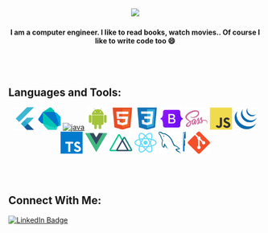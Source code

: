 
<p align=right><img src="https://komarev.com/ghpvc/?username=berkanbinay&style=flat-square&color=blue" alt=""/>
</p>
<p align="center">
  <img src="https://capsule-render.vercel.app/api?text=Hi there &animation=fadeIn&type=waving&color=gradient&height=100"/>
</p>

#### <p align=center>I am a computer engineer. I like to read books, watch movies.. Of course I like to write code too 😄<p>

<br><br>

<h>Languages and Tools:</h>
---

<p align="center">
<a href="https://flutter.dev"><img src="https://github.com/devicons/devicon/blob/master/icons/flutter/flutter-original.svg" alt="flutter" width="45" height="45"/></a>
<a href="https://dart.dev"><img src="https://github.com/devicons/devicon/blob/master/icons/dart/dart-original.svg" alt="dart" width="45" height="45"/></a>
<a href="https://www.java.com/tr/"><img src="https://camo.githubusercontent.com/bade1a981ea28e4692609fb96b97c36f880e3089de921988ff379b690498ad3a/68747470733a2f2f696d672e69636f6e73382e636f6d2f6e6f6c616e2f36342f6a6176612d636f666665652d6375702d6c6f676f2e706e67" alt="java" width="55" height="55"/></a>
<a href="https://developer.android.com"><img src="https://github.com/devicons/devicon/blob/master/icons/android/android-original.svg" alt="android" width="45" height="45"/></a>
<a href="#"><img src="https://github.com/devicons/devicon/blob/master/icons/html5/html5-original.svg" alt="html5" width="45" height="45"/></a>
<a href="#"><img src="https://github.com/devicons/devicon/blob/master/icons/css3/css3-original.svg" alt="css3" width="45" height="45"/></a>
<a href="https://getbootstrap.com"><img src="https://github.com/devicons/devicon/blob/master/icons/bootstrap/bootstrap-original.svg" alt="bootstrap" width="45" height="45"/></a>
<a href="https://sass-lang.com"><img src="https://github.com/devicons/devicon/blob/master/icons/sass/sass-original.svg" alt="sass" width="45" height="45"/></a>
<a href="https://www.javascript.com"><img src="https://github.com/devicons/devicon/blob/master/icons/javascript/javascript-original.svg" alt="javascript" width="45" height="45"/></a>
<a href="https://jquery.com"><img src="https://github.com/devicons/devicon/blob/master/icons/jquery/jquery-original.svg" alt="jquery" width="45" height="45"/></a>
<a href="https://www.typescriptlang.org"><img src="https://github.com/devicons/devicon/blob/master/icons/typescript/typescript-original.svg" alt="typescript" width="45" height="45"/></a>
<a href="https://vuejs.org"><img src="https://github.com/devicons/devicon/blob/master/icons/vuejs/vuejs-original.svg" alt="vuejs" width="45" height="45"/></a>
<a href="https://nuxtjs.org"><img src="https://github.com/devicons/devicon/blob/master/icons/nuxtjs/nuxtjs-original.svg" alt="nuxtjs" width="45" height="45"/></a>
<a href="https://tr.reactjs.org"><img src="https://github.com/devicons/devicon/blob/master/icons/react/react-original.svg" alt="react" width="45" height="45"/></a>
<a href="https://www.mysql.com"><img src="https://github.com/devicons/devicon/blob/master/icons/mysql/mysql-original.svg" alt="mysql" width="45" height="45"/></a>
<a href="https://www.sqlite.org/index.html"><img src="https://github.com/devicons/devicon/blob/master/icons/sqlite/sqlite-original.svg" alt="sqlite" width="5" height="45"/></a>
<a href="https://git-scm.com"><img src="https://github.com/devicons/devicon/blob/master/icons/git/git-original.svg" alt="git" width="45" height="45"/></a>
</p>

<br><br>

Connect With Me:
---

<a href="https://www.linkedin.com/in/berkanbinay1337/" target="_blank">
  <img src="https://img.shields.io/badge/LinkedIn-blue?style=for-the-badge&logo=linkedin&logoColor=white" alt="LinkedIn Badge"/>
</a>
